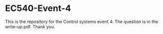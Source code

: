 # EC540-Event-4
This is the repository for the Control systems event 4. 
The question is in the write-up.pdf.
Thank you.
